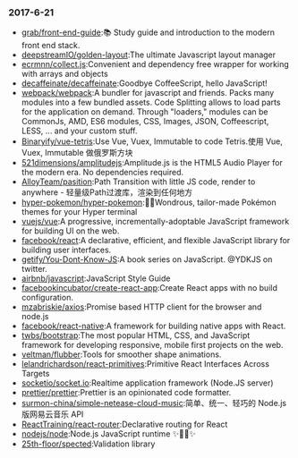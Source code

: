 ### 2017-6-21 
* [grab/front-end-guide](https://github.com//grab/front-end-guide):📚 Study guide and introduction to the modern front end stack. 
* [deepstreamIO/golden-layout](https://github.com//deepstreamIO/golden-layout):The ultimate Javascript layout manager 
* [ecrmnn/collect.js](https://github.com//ecrmnn/collect.js):Convenient and dependency free wrapper for working with arrays and objects 
* [decaffeinate/decaffeinate](https://github.com//decaffeinate/decaffeinate):Goodbye CoffeeScript, hello JavaScript! 
* [webpack/webpack](https://github.com//webpack/webpack):A bundler for javascript and friends. Packs many modules into a few bundled assets. Code Splitting allows to load parts for the application on demand. Through "loaders," modules can be CommonJs, AMD, ES6 modules, CSS, Images, JSON, Coffeescript, LESS, ... and your custom stuff. 
* [Binaryify/vue-tetris](https://github.com//Binaryify/vue-tetris):Use Vue, Vuex, Immutable to code Tetris.使用 Vue, Vuex, Immutable 做俄罗斯方块 
* [521dimensions/amplitudejs](https://github.com//521dimensions/amplitudejs):Amplitude.js is the HTML5 Audio Player for the modern era. No dependencies required. 
* [AlloyTeam/pasition](https://github.com//AlloyTeam/pasition):Path Transition with little JS code, render to anywhere - 轻量级Path过渡库，渲染到任何地方 
* [hyper-pokemon/hyper-pokemon](https://github.com//hyper-pokemon/hyper-pokemon):🌈🐱Wondrous, tailor-made Pokémon themes for your Hyper terminal 
* [vuejs/vue](https://github.com//vuejs/vue):A progressive, incrementally-adoptable JavaScript framework for building UI on the web. 
* [facebook/react](https://github.com//facebook/react):A declarative, efficient, and flexible JavaScript library for building user interfaces. 
* [getify/You-Dont-Know-JS](https://github.com//getify/You-Dont-Know-JS):A book series on JavaScript. @YDKJS on twitter. 
* [airbnb/javascript](https://github.com//airbnb/javascript):JavaScript Style Guide 
* [facebookincubator/create-react-app](https://github.com//facebookincubator/create-react-app):Create React apps with no build configuration. 
* [mzabriskie/axios](https://github.com//mzabriskie/axios):Promise based HTTP client for the browser and node.js 
* [facebook/react-native](https://github.com//facebook/react-native):A framework for building native apps with React. 
* [twbs/bootstrap](https://github.com//twbs/bootstrap):The most popular HTML, CSS, and JavaScript framework for developing responsive, mobile first projects on the web. 
* [veltman/flubber](https://github.com//veltman/flubber):Tools for smoother shape animations. 
* [lelandrichardson/react-primitives](https://github.com//lelandrichardson/react-primitives):Primitive React Interfaces Across Targets 
* [socketio/socket.io](https://github.com//socketio/socket.io):Realtime application framework (Node.JS server) 
* [prettier/prettier](https://github.com//prettier/prettier):Prettier is an opinionated code formatter. 
* [surmon-china/simple-netease-cloud-music](https://github.com//surmon-china/simple-netease-cloud-music):简单、统一、轻巧的 Node.js 版网易云音乐 API 
* [ReactTraining/react-router](https://github.com//ReactTraining/react-router):Declarative routing for React 
* [nodejs/node](https://github.com//nodejs/node):Node.js JavaScript runtime ✨🐢🚀✨ 
* [25th-floor/spected](https://github.com//25th-floor/spected):Validation library 
